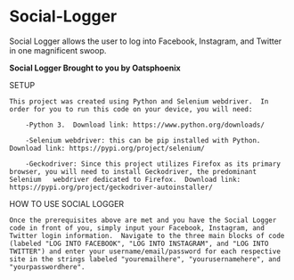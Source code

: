 # Social-Logger
 Social Logger allows the user to log into Facebook, Instagram, and Twitter in one magnificent swoop.

**Social Logger
Brought to you by Oatsphoenix**

SETUP

    This project was created using Python and Selenium webdriver.  In order for you to run this code on your device, you will need:

        -Python 3.  Download link: https://www.python.org/downloads/

        -Selenium webdriver: this can be pip installed with Python.  Download link: https://pypi.org/project/selenium/ 

        -Geckodriver: Since this project utilizes Firefox as its primary browser, you will need to install Geckodriver, the predominant Selenium   webdriver dedicated to Firefox.  Download link: https://pypi.org/project/geckodriver-autoinstaller/

HOW TO USE SOCIAL LOGGER

    Once the prerequisites above are met and you have the Social Logger code in front of you, simply input your Facebook, Instagram, and Twitter login information.  Navigate to the three main blocks of code (labeled "LOG INTO FACEBOOK", "LOG INTO INSTAGRAM", and "LOG INTO TWITTER") and enter your username/email/password for each respective site in the strings labeled "youremailhere", "yourusernamehere", and "yourpasswordhere".





